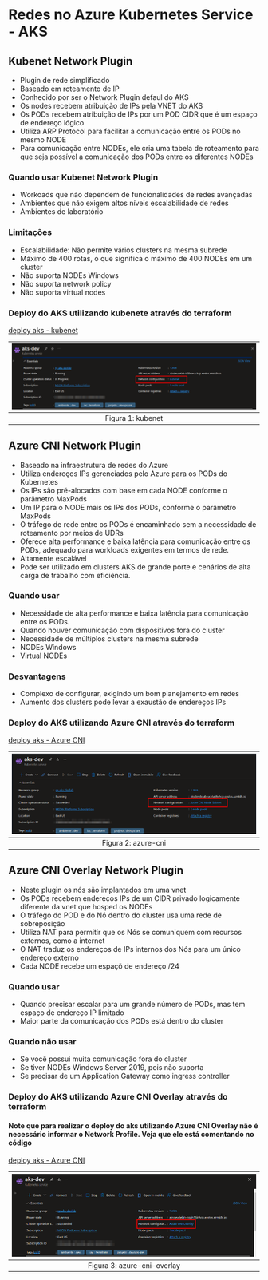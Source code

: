 # Redes no Azure Kubernetes Service - AKS

## Kubenet Network Plugin

- Plugin de rede simplificado
- Baseado em roteamento de IP
- Conhecido por ser o Network Plugin defaul do AKS
- Os nodes recebem atribuição de IPs pela VNET do AKS
- Os PODs recebem atribuição de IPs por um POD CIDR que é um espaço de endereço lógico
- Utiliza ARP Protocol para facilitar a comunicação entre os PODs no mesmo NODE
- Para comunicação entre NODEs, ele cria uma tabela de roteamento para que seja possível a comunicação dos PODs entre os diferentes NODEs

### Quando usar Kubenet Network Plugin

- Workoads que não dependem de funcionalidades de redes avançadas
- Ambientes que não exigem altos níveis escalabilidade de redes
- Ambientes de laboratório

### Limitações

- Escalabilidade: Não permite vários clusters na mesma subrede
- Máximo de 400 rotas, o que significa o máximo de 400 NODEs em um cluster
- Não suporta NODEs Windows
- Não suporta network policy
- Não suporta virtual nodes

### Deploy do AKS utilizando kubenete através do terraform

[deploy aks - kubenet](https://github.com/leopoldocardoso/aks/tree/develop/deploy-terraform/aks-kubenet)

| ![kubenet.png](/aks-network/images-network/kubenet.png) |
|:-----------------------------:|
| Figura 1: kubenet |

## Azure CNI Network Plugin

- Baseado na infraestrutura de redes do Azure
- Utiliza endereços IPs gerenciados pelo Azure para os PODs do Kubernetes
- Os IPs são pré-alocados com base em cada NODE conforme o parâmetro MaxPods
- Um IP para o NODE mais os IPs dos PODs, conforme o parâmetro MaxPods
- O tráfego de rede entre os PODs é encaminhado sem a necessidade de roteamento por meios de UDRs
- Oferece alta performance e baixa latência para comunicação entre os PODs, adequado para workloads exigentes em termos de rede.
- Altamente escalável
- Pode ser utilizado em clusters AKS de grande porte e cenários de alta carga de trabalho com eficiência.

### Quando usar

- Necessidade de alta performance e baixa latência para comunicação entre os PODs.
- Quando houver comunicação com dispositivos fora do cluster
- Necessidade de múltiplos clusters na mesma subrede
- NODEs Windows
- Virtual NODEs

### Desvantagens

- Complexo de configurar, exigindo um bom planejamento em redes
- Aumento dos clusters pode levar a exaustão de endereços IPs

### Deploy do AKS utilizando Azure CNI através do terraform

[deploy aks - Azure CNI](https://github.com/leopoldocardoso/aks/tree/develop/deploy-terraform/aks-azure-cni)

| ![azure-cni.png](/aks-network/images-network/azure-cni.png) |
|:-----------------------------:|
| Figura 2: azure-cni |

## Azure CNI Overlay Network Plugin

- Neste plugin os nós são implantados em uma vnet
- Os PODs recebem endereços IPs de um CIDR privado logicamente diferente da vnet que hosped os NODEs
- O tráfego do POD e do Nó dentro do cluster usa uma rede de sobreposição
- Utiliza NAT para permitir que os Nós se comuniquem com recursos externos, como a internet
- O NAT traduz os endereços de IPs internos dos Nós para um único endereço externo
- Cada NODE recebe um espaçõ de endereço /24

### Quando usar

- Quando precisar escalar para um grande número de PODs, mas tem espaço de endereço IP limitado
- Maior parte da comunicação dos PODs está dentro do cluster

### Quando não usar

- Se você possui muita comunicação fora do cluster
- Se tiver NODEs Windows Server 2019, pois não suporta
- Se precisar de um Application Gateway como ingress controller

### Deploy do AKS utilizando Azure CNI Overlay através do terraform

#### Note que para realizar o deploy do aks utilizando Azure CNI Overlay não é necessário informar o Network Profile. Veja que ele está comentando no código

[deploy aks - Azure CNI](https://github.com/leopoldocardoso/aks/tree/develop/deploy-terraform/aks-azure-cni-overlay)

| ![azure-cni-overlay.png](/aks-network/images-network/cni-overlay.png) |
|:-----------------------------:|
| Figura 3: azure-cni-overlay |